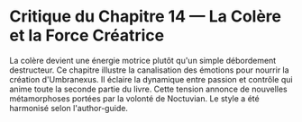 # Critique du Chapitre 14 — La Colère et la Force Créatrice
La colère devient une énergie motrice plutôt qu'un simple débordement destructeur.
Ce chapitre illustre la canalisation des émotions pour nourrir la création d'Umbranexus.
Il éclaire la dynamique entre passion et contrôle qui anime toute la seconde partie du livre.
Cette tension annonce de nouvelles métamorphoses portées par la volonté de Noctuvian.
Le style a été harmonisé selon l'author-guide.
